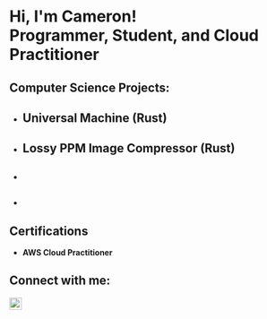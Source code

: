 <h1> Hi, I'm Cameron! <br> Programmer, Student, and Cloud Practitioner </h1> 

<h2> Computer Science Projects: </h2>

- <b> Universal Machine (Rust) </b>
  - 
- <b> Lossy PPM Image Compressor (Rust) </b>
  - 
- <b> </b>
  - 
- <b> </b>
  - 

<h2> Certifications </h2>

- <b> AWS Cloud Practitioner </b>

<h2> Connect with me: </h2>

[<img align="left" alt="JoshMadakor | LinkedIn" width="22px" src="https://cdn.jsdelivr.net/npm/simple-icons@v3/icons/linkedin.svg" />][linkedin]

[linkedin]: https://linkedin.com/in/cameronmcgurer

<!--
**CameronMcgurer/CameronMcgurer** is a ✨ _special_ ✨ repository because its `README.md` (this file) appears on your GitHub profile.

Here are some ideas to get you started:

- 🔭 I’m currently working on ...
- 🌱 I’m currently learning ...
- 👯 I’m looking to collaborate on ...
- 🤔 I’m looking for help with ...
- 💬 Ask me about ...
- 📫 How to reach me: ...
- 😄 Pronouns: ...
- ⚡ Fun fact: ...
-->
